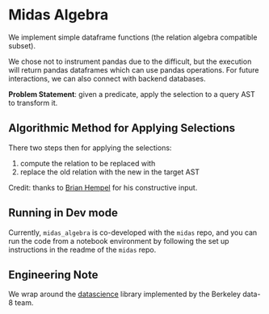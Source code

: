 # Midas Algebra

We implement simple dataframe functions (the relation algebra compatible subset).

We chose not to instrument pandas due to the difficult, but the execution will return pandas dataframes which can use pandas operations.  For future interactions, we can also connect with backend databases.

__Problem Statement__: given a predicate, apply the selection to a query AST to transform it.

## Algorithmic Method for Applying Selections

There two steps then for applying the selections:

1. compute the relation to be replaced with
2. replace the old relation with the new in the target AST

Credit: thanks to [Brian Hempel](http://people.cs.uchicago.edu/~brianhempel/) for his constructive input.

## Running in Dev mode

Currently, `midas_algebra` is co-developed with the `midas` repo, and you can run the code from a notebook environment by following the set up instructions in the readme of the `midas` repo.

## Engineering Note

We wrap around the [datascience](https://github.com/data-8/datascience) library implemented by the Berkeley data-8 team.